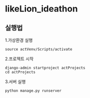 # likeLion_ideathon

## 실행법
1.가상환경 실행
```
source actVenv/Scripts/activate
```
2.프로젝트 시작
```
django-admin startproject actProjects
cd actProjects
```
3.서버 실행
```
python manage.py runserver
```
